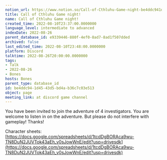```yaml
---
notion_url: https://www.notion.so/Call-of-Cthluhu-Game-night-be4ddc941d4543d5bd4ab36c7c03e513
title: Call of Cthluhu Game night!
name: Call of Cthluhu Game night!
created_time: 2022-08-10T23:37:00.0000000
language_level: intermediate to advanced
indexDate: 2022-08-26
parent_database_id: e9339446-880f-4ef0-8ad7-8ad1f507dded
archived: false
last_edited_time: 2022-08-10T23:48:00.0000000
platform: Discord
talktime: 2022-08-26T20:00:00.0000000
tags:
- Talk
- 2022-08-26
- Bones
hosts: Bones
parent_type: database_id
id: be4ddc94-1d45-43d5-bd4a-b36c7c03e513
object: page
meeting_link: at discord game channel
---
```


You have been invited to join the adventure of 4 investigators. 
You are welcome to listen in on the adventure. But please do not interfere with gameplay! Thanks!



Character sheets: 
[https://docs.google.com/spreadsheets/d/1tcdDgBORAca9wu-TN8DuN2JUVTok43aEh_y0sJowWnE/edit?usp=drivesdk](https://docs.google.com/spreadsheets/d/1tcdDgBORAca9wu-TN8DuN2JUVTok43aEh_y0sJowWnE/edit?usp=drivesdk)   











